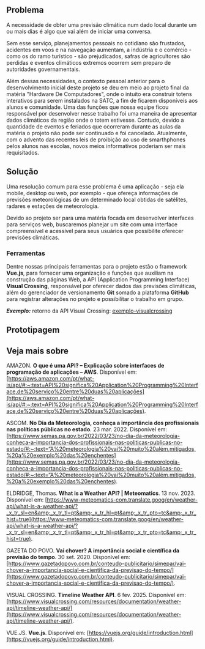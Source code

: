 ## Problema
A necessidade de obter uma previsão climática num dado local durante um ou mais dias é algo que vai além de iniciar uma conversa. 

Sem esse serviço, planejamentos pessoais no cotidiano são frustados, acidentes em voos e na navegação aumentam, a indústria e o comércio - como os do ramo turístico - são prejudicados, safras de agricultores são perdidas e eventos climáticos extremos ocorrem sem preparo de autoridades governamentais.

Além dessas necessidades, o contexto pessoal anterior para o desenvolvimento inicial deste projeto se deu em meio ao projeto final da matéria "Hardware De Computadores", onde o intuito era construir totens interativos para serem instalados na SATC, a fim de ficarem disponíveis aos alunos e comunidade. Uma das funções que nossa equipe ficou responsável por desenvolver nesse trabalho foi uma maneira de apresentar dados climáticos da região onde o totem estivesse. Contudo, devido a quantidade de eventos e feriados que ocorreram durante as aulas da matéria o projeto não pode ser continuado e foi cancelado. Atualmente, com o advento das recentes leis de proibição ao uso de smarthphones pelos alunos nas escolas, novos meios informativos poderiam ser mais requisitados.

## Solução
Uma resolução comum para esse problema é uma aplicação - seja ela mobile, desktop ou web, por exemplo - que ofereça informações de previsões meteorológicas de um determinado local obtidas de satélites, radares e estações de meteorologia.

Devido ao projeto ser para uma matéria focada em desenvolver interfaces para serviços web, buscaremos planejar um site com uma interface compreensível e acessível para seus usuários que possibilite oferecer previsões climáticas.
<!--
Adicionar um parágrafo com funcionalidades do sistema me parece bom
-->

### Ferramentas
Dentre nossas principais ferramentas para o projeto estão o framework **Vue.js**, para fornecer uma organização e funções que auxiliam na construção das páginas Web, a API (Application Programming Interface) **Visual Crossing**, responsável por oferecer dados das previsões climáticas, além do gerenciador de versionamento **Git** somado a plataforma **GitHub** para registrar alterações no projeto e possibilitar o trabalho em grupo.

**_Exemplo:_** retorno da API Visual Crossing: [exemplo-visualcrossing][exemplo-visualcrossing]

## Prototipagem
<!--
É necessário alterar levemente o protótipo atual para a apresentação. Preciso o quanto antes aperfeiçoar a interface
-->

## Veja mais sobre

AMAZON. **O que é uma API? – Explicação sobre interfaces de programação de aplicações – AWS**. Disponível em: [https://aws.amazon.com/pt/what-is/api/#:~:text=API%20significa%20Application%20Programming%20Interface,de%20serviço%20entre%20duas%20aplicações](https://aws.amazon.com/pt/what-is/api/#:~:text=API%20significa%20Application%20Programming%20Interface,de%20serviço%20entre%20duas%20aplicações).

ASCOM. **No Dia da Meteorologia, conheça a importância dos profissionais nas políticas públicas no estado**. 23 mar. 2022. Disponível em: [https://www.semas.pa.gov.br/2022/03/23/no-dia-da-meteorologia-conheca-a-importancia-dos-profissionais-nas-politicas-publicas-no-estado/#:~:text=“A%20meteorologia%20vai%20muito%20além,mitigados,%20a%20exemplo%20das%20enchentes](https://www.semas.pa.gov.br/2022/03/23/no-dia-da-meteorologia-conheca-a-importancia-dos-profissionais-nas-politicas-publicas-no-estado/#:~:text=“A%20meteorologia%20vai%20muito%20além,mitigados,%20a%20exemplo%20das%20enchentes).

ELDRIDGE, Thomas. **What is a Weather API? | Meteomatics**. 13 nov. 2023. Disponível em: [https://www-meteomatics-com.translate.goog/en/weather-api/what-is-a-weather-api/?_x_tr_sl=en&amp;_x_tr_tl=pt&amp;_x_tr_hl=pt&amp;_x_tr_pto=tc&amp;_x_tr_hist=true](https://www-meteomatics-com.translate.goog/en/weather-api/what-is-a-weather-api/?_x_tr_sl=en&amp;_x_tr_tl=pt&amp;_x_tr_hl=pt&amp;_x_tr_pto=tc&amp;_x_tr_hist=true).

GAZETA DO POVO. **Vai chover? A importância social e científica da previsão do tempo**. 30 set. 2020. Disponível em: [https://www.gazetadopovo.com.br/conteudo-publicitario/simepar/vai-chover-a-importancia-social-e-cientifica-da-previsao-do-tempo/](https://www.gazetadopovo.com.br/conteudo-publicitario/simepar/vai-chover-a-importancia-social-e-cientifica-da-previsao-do-tempo/).

VISUAL CROSSING. **Timeline Weather API**. 6 fev. 2025. Disponível em: [https://www.visualcrossing.com/resources/documentation/weather-api/timeline-weather-api/](https://www.visualcrossing.com/resources/documentation/weather-api/timeline-weather-api/).

VUE.JS. **Vue.js**. Disponível em: [https://vuejs.org/guide/introduction.html](https://vuejs.org/guide/introduction.html).

<!--
Variáveis: links
-->

[exemplo-visualcrossing]: ./exemplos/retorno-api-visualcrossing.json "exemplo-visualcrossing"
